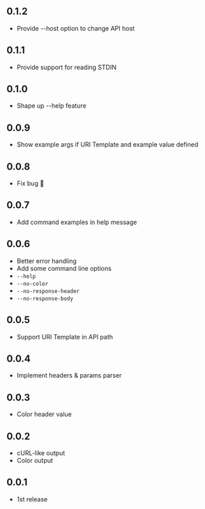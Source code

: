 ## 0.1.2
* Provide --host option to change API host

## 0.1.1
* Provide support for reading STDIN

## 0.1.0
* Shape up --help feature

## 0.0.9
* Show example args if URI Template and example value defined

## 0.0.8
* Fix bug :bug:

## 0.0.7
* Add command examples in help message

## 0.0.6
* Better error handling
* Add some command line options
 * `--help`
 * `--no-color`
 * `--no-response-header`
 * `--no-response-body`

## 0.0.5
* Support URI Template in API path

## 0.0.4
* Implement headers & params parser

## 0.0.3
* Color header value

## 0.0.2
* cURL-like output
* Color output

## 0.0.1
* 1st release
